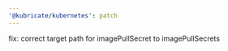 ```yaml
---
'@kubricate/kubernetes': patch
---
```


fix: correct target path for imagePullSecret to imagePullSecrets

